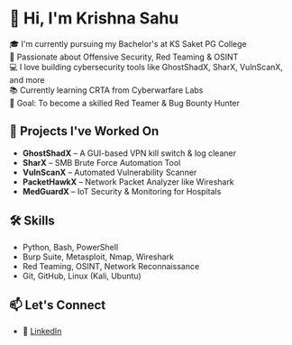 # 👋 Hi, I'm Krishna Sahu

🎓 I'm currently pursuing my Bachelor's at KS Saket PG College  
🔐 Passionate about Offensive Security, Red Teaming & OSINT  
💻 I love building cybersecurity tools like GhostShadX, SharX, VulnScanX, and more  
📚 Currently learning CRTA from Cyberwarfare Labs  
🎯 Goal: To become a skilled Red Teamer & Bug Bounty Hunter

## 🔧 Projects I've Worked On
- **GhostShadX** – A GUI-based VPN kill switch & log cleaner
- **SharX** – SMB Brute Force Automation Tool
- **VulnScanX** – Automated Vulnerability Scanner
- **PacketHawkX** – Network Packet Analyzer like Wireshark
- **MedGuardX** – IoT Security & Monitoring for Hospitals

## 🛠️ Skills
- Python, Bash, PowerShell
- Burp Suite, Metasploit, Nmap, Wireshark
- Red Teaming, OSINT, Network Reconnaissance
- Git, GitHub, Linux (Kali, Ubuntu)

## 📫 Let's Connect
- 🔗 [LinkedIn](https://www.linkedin.com/in/krishna-sahu-66a1b7275?utm_source=share&utm_campaign=share_via&utm_content=profile&utm_medium=android_app)
